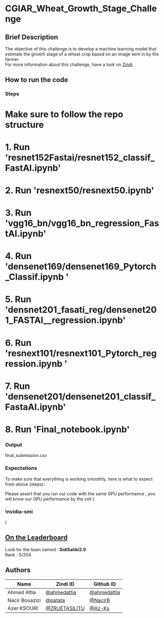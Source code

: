 # CGIAR_Wheat_Growth_Stage_Challenge

## Brief Description

The objective of this challenge is to develop a machine learning model that estimate the growth stage of a wheat crop based on an image sent in by the farmer   
For more information about this challenge, have a look on [Zindi](https://zindi.africa/competitions/cgiar-wheat-growth-stage-challenge).   



## How to run the code

### Steps


#  Make sure to follow the repo structure
# 1. Run 'resnet152Fastai/resnet152_classif_FastAI.ipynb'
# 2. Run 'resnext50/resnext50.ipynb'
# 3. Run 'vgg16_bn/vgg16_bn_regression_FastAI.ipynb'
# 4. Run 'densenet169/densenet169_Pytorch_Classif.ipynb '
# 5. Run 'densnet201_fasati_reg/densenet201_FASTAI__regression.ipynb'
# 6. Run 'resnext101/resnext101_Pytorch_regression.ipynb '
# 7. Run 'densenet201/densenet201_classif_FastaAI.ipynb'
# 8. Run 'Final_notebook.ipynb'

### Output
final_submission.csv

### Expectations

To make sure that everything is working smoothly, here is what to expect from above (steps):


Please assert that you run our code with the same GPU performance ,
you will know our GPU performance by the cell ( <h3> !nvidia-smi </h3> ) 

## [On the Leaderboard](https://zindi.africa/competitions/cgiar-wheat-growth-stage-challenge/leaderboard)

Look for the team named : **SidiSahbi2.0** <br>
Rank : 5/204

## Authors

<div align='center'>

| Name           |                     Zindi ID                     |                  Github ID               |
|----------------|--------------------------------------------------|------------------------------------------|
|Ahmed Attia     |[@ahmedattia](https://zindi.africa/users/ahmedattia)  |[@ahmedattia](https://github.com/ahmedattia143)|
|Nacir Bouazizi |[@patata](https://zindi.africa/users/patata)        |[@NacirB](https://github.com/NacirB)  |
|Azer KSOURI |[@ZRUETASILITU ](https://zindi.africa/users/ZRUETASILITU)      |[@Az-Ks](https://github.com/Az-Ks)        |

</div>

